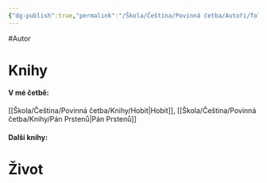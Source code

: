 ```yaml
---
{"dg-publish":true,"permalink":"/Škola/Čeština/Povinná četba/Autoři/Tolkien/"}
---
```


#Autor 
# Knihy
#### V mé četbě:
[[Škola/Čeština/Povinná četba/Knihy/Hobit\|Hobit]], [[Škola/Čeština/Povinná četba/Knihy/Pán Prstenů\|Pán Prstenů]]
#### Další knihy:

# Život

